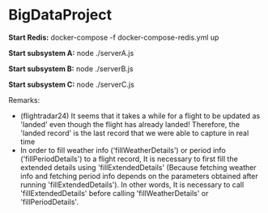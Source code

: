 # BigDataProject


<b>Start Redis:</b> docker-compose -f docker-compose-redis.yml up

<b>Start subsystem A:</b> node ./serverA.js

<b>Start subsystem B:</b> node ./serverB.js

<b>Start subsystem C:</b> node ./serverC.js

Remarks:
- (flightradar24) It seems that it takes a while for a flight to be updated as 'landed' even though the flight has already landed! Therefore, the 'landed record' is the last record that we were able to capture in real time
- In order to fill weather info ('fillWeatherDetails') or period info ('fillPeriodDetails') to a flight record, It is necessary to first fill the extended details using 'fillExtendedDetails' (Because fetching weather info and fetching period info depends on the parameters obtained after running 'fillExtendedDetails'). In other words, It is necessary to call 'fillExtendedDetails' before calling 'fillWeatherDetails' or 'fillPeriodDetails'.
